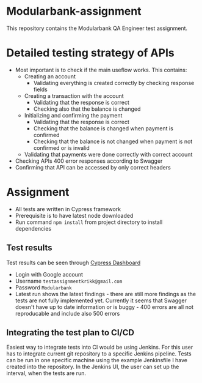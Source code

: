 # Modularbank-assignment

This repository contains the Modularbank QA Engineer test assignment.

# Detailed testing strategy of APIs

* Most important is to check if the main useflow works. This contains:
    * Creating an account
        * Validating everything is created correctly by checking response fields
    * Creating a transaction with the account
        * Validating that the response is correct
        * Checking also that the balance is changed
    * Initializing and confirming the payment
        * Validating that the response is correct
        * Checking that the balance is changed when payment is confirmed
        * Checking that the balance is not changed when payment is not confirmed or is invalid
    * Validating that payments were done correctly with correct account
* Checking APIs 400 error responses according to Swagger
* Confirming that API can be accessed by only correct headers

# Assignment
* All tests are written in Cypress framework
* Prerequisite is to have latest node downloaded
* Run command `npm install` from project directory to install dependencies

## Test results

Test results can be seen through  [Cypress Dashboard](https://dashboard.cypress.io/login)
* Login with Google account
* Username `testassignmentkrikk@gmail.com`
* Password `Modularbank`
* Latest run shows the latest findings - there are still more findings as the tests are not fully implemented yet.
Currently it seems that Swagger doesn't have up to date information or is buggy - 400 errors are all not reproducable and include also 500 errors 
## Integrating the test plan to CI/CD
Easiest way to integrate tests into CI would be using Jenkins. For this user has to integrate current git repository to a specific Jenkins pipeline. Tests can be run in one specific machine using the example Jenkinsfile I have created into
the repository. In the Jenkins UI, the user can set up the interval, when the tests are run.
